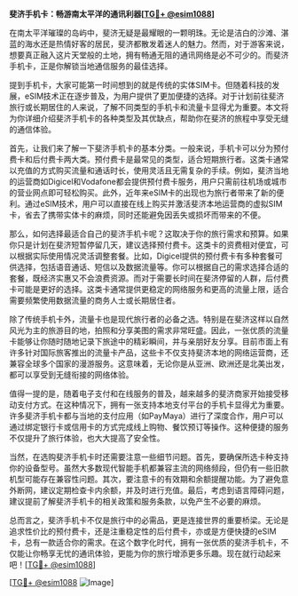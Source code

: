 **斐济手机卡：畅游南太平洋的通讯利器[[TG💪+ @esim1088](https://t.me/s/esim1088)]**

在南太平洋璀璨的岛屿中，斐济无疑是最耀眼的一颗明珠。无论是洁白的沙滩、湛蓝的海水还是热情好客的居民，斐济都散发着迷人的魅力。然而，对于游客来说，想要真正融入这片天堂般的土地，拥有畅通无阻的通讯网络是必不可少的。而斐济手机卡，正是你解锁当地通信服务的最佳选择。

提到手机卡，大家可能第一时间想到的就是传统的实体SIM卡。但随着科技的发展，eSIM技术正在逐步普及，为用户提供了更加便捷的选择。对于计划前往斐济旅行或长期居住的人来说，了解不同类型的手机卡和流量卡显得尤为重要。本文将为你详细介绍斐济手机卡的各种类型及其优缺点，帮助你在斐济的旅程中享受无缝的通信体验。

首先，让我们来了解一下斐济手机卡的基本分类。一般来说，手机卡可以分为预付费卡和后付费卡两大类。预付费卡是最常见的类型，适合短期旅行者。这类卡通常以充值的方式购买流量和通话时长，使用灵活且无需复杂的手续。例如，斐济当地的运营商如Digicel和Vodafone都会提供预付费卡服务，用户只需前往机场或城市的营业网点即可轻松购买。此外，近年来eSIM卡的出现也为旅行者带来了新的便利。通过eSIM技术，用户可以直接在线上购买并激活斐济本地运营商的虚拟SIM卡，省去了携带实体卡的麻烦，同时还能避免因丢失或损坏而带来的不便。

那么，如何选择最适合自己的斐济手机卡呢？这取决于你的旅行需求和预算。如果你只是计划在斐济短暂停留几天，建议选择预付费卡。这类卡的资费相对便宜，可以根据实际使用情况灵活调整套餐。比如，Digicel提供的预付费卡有多种套餐可供选择，包括语音通话、短信以及数据流量等。你可以根据自己的需求选择合适的套餐，既经济实惠又不会浪费资源。而对于需要长时间在斐济停留的人群，后付费卡可能是更好的选择。这类卡通常提供更稳定的网络服务和更高的流量上限，适合需要频繁使用数据流量的商务人士或长期居住者。

除了传统手机卡外，流量卡也是现代旅行者的必备之选。特别是在斐济这样以自然风光为主的旅游目的地，拍照和分享美图的需求非常旺盛。因此，一张优质的流量卡能够让你随时随地记录下旅途中的精彩瞬间，并与亲朋好友分享。目前市面上有许多针对国际旅客推出的流量卡产品，这些卡不仅支持斐济本地的网络运营商，还兼容全球多个国家的漫游服务。这意味着，无论你是从亚洲、欧洲还是北美出发，都可以享受到无缝衔接的网络体验。

值得一提的是，随着电子支付和在线服务的普及，越来越多的斐济商家开始接受移动支付方式。在这种情况下，拥有一张支持本地支付平台的手机卡显得尤为重要。许多斐济手机卡都与当地的支付应用（如PayMaya）进行了深度合作，用户可以通过绑定银行卡或信用卡的方式完成线上购物、餐饮预订等操作。这种便捷的服务不仅提升了旅行体验，也大大提高了安全性。

当然，在选购斐济手机卡时还需要注意一些细节问题。首先，要确保所选卡种支持你的设备型号。虽然大多数现代智能手机都兼容主流的网络频段，但仍有一些旧款机型可能存在兼容性问题。其次，要注意卡的有效期和余额提醒功能。为了避免意外断网，建议定期检查卡内余额，并及时进行充值。最后，考虑到语言障碍问题，建议提前了解斐济手机卡的相关政策和服务条款，以免产生不必要的麻烦。

总而言之，斐济手机卡不仅是旅行中的必需品，更是连接世界的重要桥梁。无论是追求性价比的预付费卡，还是注重稳定性的后付费卡，亦或是方便快捷的eSIM卡，总有一款适合你的需求。在这个数字化时代，拥有一张优质的斐济手机卡，不仅能让你畅享无忧的通讯体验，更能为你的旅行增添更多乐趣。现在就行动起来吧！[[TG💪+ @esim1088](https://t.me/s/esim1088)]

[[TG💪+ @esim1088](https://t.me/s/esim1088) ![Image](https://i.postimg.cc/4NQfJmqS/Snipaste-2025-05-13-00-14-12.png)]